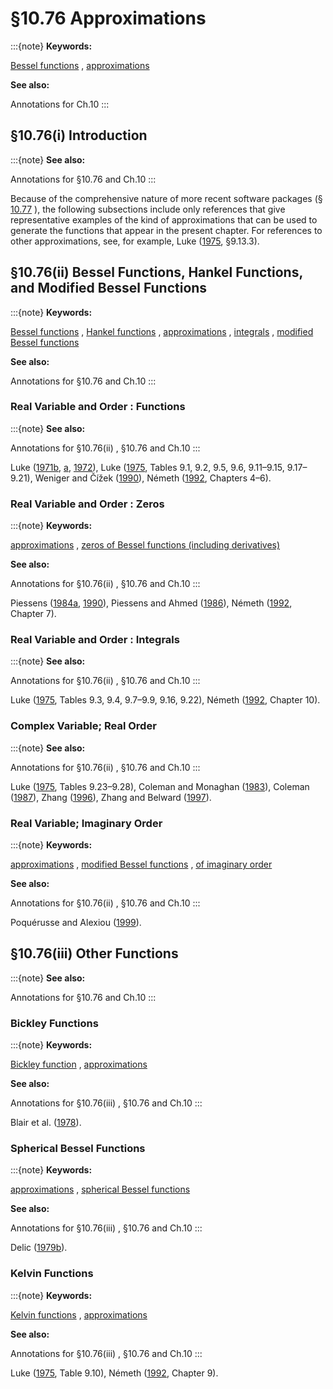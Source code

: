# §10.76 Approximations

:::{note}
**Keywords:**

[Bessel functions](http://dlmf.nist.gov/search/search?q=Bessel%20functions) , [approximations](http://dlmf.nist.gov/search/search?q=approximations)

**See also:**

Annotations for Ch.10
:::


## §10.76(i) Introduction

:::{note}
**See also:**

Annotations for §10.76 and Ch.10
:::

Because of the comprehensive nature of more recent software packages (§ [10.77](./10.77.md "§10.77 Software ‣ Computation ‣ Chapter 10 Bessel Functions") ), the following subsections include only references that give representative examples of the kind of approximations that can be used to generate the functions that appear in the present chapter. For references to other approximations, see, for example, Luke ([1975](./bib/L.html#bib1501 "Mathematical Functions and their Approximations"), §9.13.3).


## §10.76(ii) Bessel Functions, Hankel Functions, and Modified Bessel Functions

:::{note}
**Keywords:**

[Bessel functions](http://dlmf.nist.gov/search/search?q=Bessel%20functions) , [Hankel functions](http://dlmf.nist.gov/search/search?q=Hankel%20functions) , [approximations](http://dlmf.nist.gov/search/search?q=approximations) , [integrals](http://dlmf.nist.gov/search/search?q=integrals) , [modified Bessel functions](http://dlmf.nist.gov/search/search?q=modified%20Bessel%20functions)

**See also:**

Annotations for §10.76 and Ch.10
:::


### Real Variable and Order : Functions

:::{note}
**See also:**

Annotations for §10.76(ii) , §10.76 and Ch.10
:::

Luke ([1971b](./bib/L.html#bib1498 "Miniaturized tables of Bessel functions"), [a](./bib/L.html#bib1499 "Miniaturized tables of Bessel functions. II"), [1972](./bib/L.html#bib1500 "Miniaturized tables of Bessel functions. III")), Luke ([1975](./bib/L.html#bib1501 "Mathematical Functions and their Approximations"), Tables 9.1, 9.2, 9.5, 9.6, 9.11–9.15, 9.17–9.21), Weniger and Čížek ([1990](./bib/W.html#bib2395 "Rational approximations for the modified Bessel function of the second kind")), Németh ([1992](./bib/N.html#bib1707 "Mathematical Approximation of Special Functions"), Chapters 4–6).


### Real Variable and Order : Zeros

:::{note}
**Keywords:**

[approximations](http://dlmf.nist.gov/search/search?q=approximations) , [zeros of Bessel functions (including derivatives)](http://dlmf.nist.gov/search/search?q=zeros%20of%20Bessel%20functions)

**See also:**

Annotations for §10.76(ii) , §10.76 and Ch.10
:::

Piessens ([1984a](./bib/P.html#bib1877 "Chebyshev series approximations for the zeros of the Bessel functions"), [1990](./bib/P.html#bib1879 "On the computation of zeros and turning points of Bessel functions")), Piessens and Ahmed ([1986](./bib/P.html#bib1880 "Approximation for the turning points of Bessel functions")), Németh ([1992](./bib/N.html#bib1707 "Mathematical Approximation of Special Functions"), Chapter 7).


### Real Variable and Order : Integrals

:::{note}
**See also:**

Annotations for §10.76(ii) , §10.76 and Ch.10
:::

Luke ([1975](./bib/L.html#bib1501 "Mathematical Functions and their Approximations"), Tables 9.3, 9.4, 9.7–9.9, 9.16, 9.22), Németh ([1992](./bib/N.html#bib1707 "Mathematical Approximation of Special Functions"), Chapter 10).


### Complex Variable; Real Order

:::{note}
**See also:**

Annotations for §10.76(ii) , §10.76 and Ch.10
:::

Luke ([1975](./bib/L.html#bib1501 "Mathematical Functions and their Approximations"), Tables 9.23–9.28), Coleman and Monaghan ([1983](./bib/C.html#bib558 "Chebyshev expansions for the Bessel function ⁢ J n ( z ) in the complex plane")), Coleman ([1987](./bib/C.html#bib557 "Polynomial approximations in the complex plane")), Zhang ([1996](./bib/Z.html#bib2490 "A note on the τ -method approximations for the Bessel functions ⁢ Y 0 ( z ) and ⁢ Y 1 ( z )")), Zhang and Belward ([1997](./bib/Z.html#bib2491 "Chebyshev series approximations for the Bessel function ⁢ Y n ( z ) of complex argument")).


### Real Variable; Imaginary Order

:::{note}
**Keywords:**

[approximations](http://dlmf.nist.gov/search/search?q=approximations) , [modified Bessel functions](http://dlmf.nist.gov/search/search?q=modified%20Bessel%20functions) , [of imaginary order](http://dlmf.nist.gov/search/search?q=of%20imaginary%20order)

**See also:**

Annotations for §10.76(ii) , §10.76 and Ch.10
:::

Poquérusse and Alexiou ([1999](./bib/P.html#bib1893 "Fast analytic formulas for the modified Bessel functions of imaginary order for spectral line broadening calculations")).


## §10.76(iii) Other Functions

:::{note}
**See also:**

Annotations for §10.76 and Ch.10
:::


### Bickley Functions

:::{note}
**Keywords:**

[Bickley function](http://dlmf.nist.gov/search/search?q=Bickley%20function) , [approximations](http://dlmf.nist.gov/search/search?q=approximations)

**See also:**

Annotations for §10.76(iii) , §10.76 and Ch.10
:::

Blair et al. ([1978](./bib/B.html#bib289 "Rational Chebyshev approximations for the Bickley functions ⁢ K i n ( x )")).


### Spherical Bessel Functions

:::{note}
**Keywords:**

[approximations](http://dlmf.nist.gov/search/search?q=approximations) , [spherical Bessel functions](http://dlmf.nist.gov/search/search?q=spherical%20Bessel%20functions)

**See also:**

Annotations for §10.76(iii) , §10.76 and Ch.10
:::

Delic ([1979b](./bib/D.html#bib647 "Chebyshev series for the spherical Bessel function ⁢ j l ( r )")).


### Kelvin Functions

:::{note}
**Keywords:**

[Kelvin functions](http://dlmf.nist.gov/search/search?q=Kelvin%20functions) , [approximations](http://dlmf.nist.gov/search/search?q=approximations)

**See also:**

Annotations for §10.76(iii) , §10.76 and Ch.10
:::

Luke ([1975](./bib/L.html#bib1501 "Mathematical Functions and their Approximations"), Table 9.10), Németh ([1992](./bib/N.html#bib1707 "Mathematical Approximation of Special Functions"), Chapter 9).
